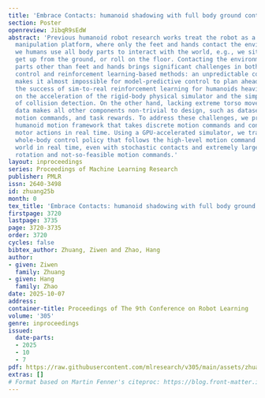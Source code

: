 ```yaml
---
title: 'Embrace Contacts: humanoid shadowing with full body ground contacts'
section: Poster
openreview: JibqR9sEdW
abstract: 'Previous humanoid robot research works treat the robot as a bipedal mobile
  manipulation platform, where only the feet and hands contact the environment. However,
  we humans use all body parts to interact with the world, e.g., we sit in chairs,
  get up from the ground, or roll on the floor. Contacting the environment using body
  parts other than feet and hands brings significant challenges in both model-predictive
  control and reinforcement learning-based methods: an unpredictable contact sequence
  makes it almost impossible for model-predictive control to plan ahead in real time;
  the success of sim-to-real reinforcement learning for humanoids heavily depends
  on the acceleration of the rigid-body physical simulator and the simplification
  of collision detection. On the other hand, lacking extreme torso movement of humanoid
  data makes all other components non-trivial to design, such as dataset distribution,
  motion commands, and task rewards. To address these challenges, we propose a general
  humanoid motion framework that takes discrete motion commands and controls the robot’s
  motor actions in real time. Using a GPU-accelerated simulator, we train a humanoid
  whole-body control policy that follows the high-level motion command in the real
  world in real time, even with stochastic contacts and extremely large robot base
  rotation and not-so-feasible motion commands.'
layout: inproceedings
series: Proceedings of Machine Learning Research
publisher: PMLR
issn: 2640-3498
id: zhuang25b
month: 0
tex_title: 'Embrace Contacts: humanoid shadowing with full body ground contacts'
firstpage: 3720
lastpage: 3735
page: 3720-3735
order: 3720
cycles: false
bibtex_author: Zhuang, Ziwen and Zhao, Hang
author:
- given: Ziwen
  family: Zhuang
- given: Hang
  family: Zhao
date: 2025-10-07
address:
container-title: Proceedings of The 9th Conference on Robot Learning
volume: '305'
genre: inproceedings
issued:
  date-parts:
  - 2025
  - 10
  - 7
pdf: https://raw.githubusercontent.com/mlresearch/v305/main/assets/zhuang25b/zhuang25b.pdf
extras: []
# Format based on Martin Fenner's citeproc: https://blog.front-matter.io/posts/citeproc-yaml-for-bibliographies/
---
```

